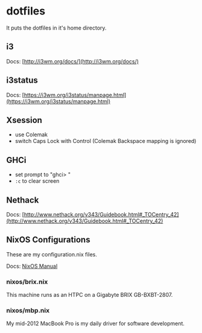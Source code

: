 # dotfiles

It puts the dotfiles in it's home directory.

## i3

Docs: [http://i3wm.org/docs/](http://i3wm.org/docs/)

## i3status

Docs: [https://i3wm.org/i3status/manpage.html](https://i3wm.org/i3status/manpage.html)

## Xsession

  - use Colemak
  - switch Caps Lock with Control (Colemak Backspace mapping is ignored)

## GHCi

  - set prompt to "ghci> "
  - `:c` to clear screen

## Nethack

Docs: [http://www.nethack.org/v343/Guidebook.html#_TOCentry_42](http://www.nethack.org/v343/Guidebook.html#_TOCentry_42)

## NixOS Configurations

These are my configuration.nix files.

Docs: [NixOS Manual](https://nixos.org/nixos/manual/)

### nixos/brix.nix

This machine runs as an HTPC on a Gigabyte BRIX GB-BXBT-2807.

### nixos/mbp.nix

My mid-2012 MacBook Pro is my daily driver for software development.
